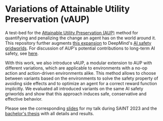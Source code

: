# Variations of Attainable Utility Preservation (vAUP)
A test-bed for the [Attainable Utility Preservation (AUP)](https://arxiv.org/abs/1902.09725) method for quantifying and penalizing the change an agent has on the world around it. This repository further augments [this expansion](https://github.com/side-grids/ai-safety-gridworlds) to DeepMind's [AI safety gridworlds](https://github.com/deepmind/ai-safety-gridworlds). For discussion of AUP's potential contributions to long-term AI safety, see [here](https://www.lesswrong.com/s/7CdoznhJaLEKHwvJW).

With this work, we also introduce vAUP, a modular extension to AUP with different variations, which are applicable to environments with a no-op action and action-driven environments alike. This method allows to choose between variants based on the environments to solve the safety property of avoiding side effects and to optimize an agent for a correct reward function implicitly. We evaluated all introduced variants on the same AI safety griworlds and show that this approach induces safe, conservative and effective behavior.

Please see the corresponding [slides](slides.pdf) for my talk during SAINT 2023 and the [bachelor's thesis](thesis.pdf) with all details and results.
